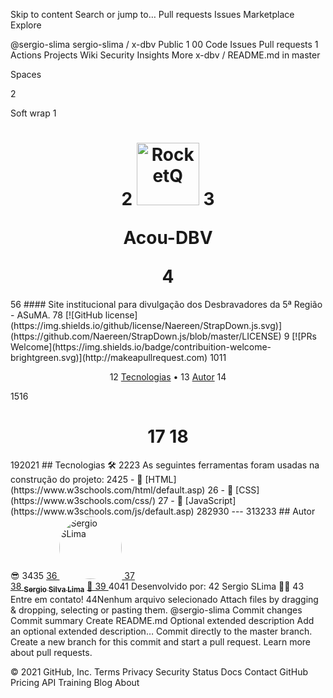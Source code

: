 Skip to content
Search or jump to…
Pull requests
Issues
Marketplace
Explore
 
@sergio-slima 
sergio-slima
/
x-dbv
Public
1
00
Code
Issues
Pull requests
1
Actions
Projects
Wiki
Security
Insights
More
x-dbv
/
README.md
in
master
 

Spaces

2

Soft wrap
1
<h1 align="center">
2
  <img src="/img/XDbv-logo.png" alt="RocketQ" height="100" width="100">  
3
  <p>Acou-DBV</p>
4
</h1>
5
​
6
#### Site institucional para divulgação dos Desbravadores da 5ª Região - ASuMA.
7
​
8
[![GitHub license](https://img.shields.io/github/license/Naereen/StrapDown.js.svg)](https://github.com/Naereen/StrapDown.js/blob/master/LICENSE)
9
[![PRs Welcome](https://img.shields.io/badge/contribuition-welcome-brightgreen.svg)](http://makeapullrequest.com)
10
​
11
<p align="center">
12
 <a href="#tecnologias">Tecnologias</a> •
13
 <a href="#autor">Autor</a>
14
</p>
15
​
16
<h1 align="center">
17
<!--   <img src="./assets/print.PNG" alt="Print Tela" height="500" width="800"> -->
18
</h1>
19
​
20
​
21
## Tecnologias 🛠
22
​
23
As seguintes ferramentas foram usadas na construção do projeto:
24
​
25
- 📝 [HTML](https://www.w3schools.com/html/default.asp)
26
- 📝 [CSS](https://www.w3schools.com/css/)
27
- 📝 [JavaScript](https://www.w3schools.com/js/default.asp)
28
​
29
​
30
---
31
​
32
​
33
## Autor 😎
34
​
35
<a href="https://app.rocketseat.com.br/me/sergio-silva-lima-1567192156">
36
 <img style="border-radius: 50%;" src="https://avatars1.githubusercontent.com/u/48762187?v=4" width="100px;" alt="Sergio SLima"/>
37
 <br />
38
 <sub><b>Sergio Silva Lima</b></sub></a> <a href="https://app.rocketseat.com.br/me/sergio-silva-lima-1567192156" title="Rocketseat">🚀
39
</a>
40
​
41
Desenvolvido por:
42
Sergio SLima 👋🏽
43
Entre em contato!
44
​
Nenhum arquivo selecionado
Attach files by dragging & dropping, selecting or pasting them.
@sergio-slima
Commit changes
Commit summary
Create README.md
Optional extended description
Add an optional extended description…
 Commit directly to the master branch.
 Create a new branch for this commit and start a pull request. Learn more about pull requests.
 
© 2021 GitHub, Inc.
Terms
Privacy
Security
Status
Docs
Contact GitHub
Pricing
API
Training
Blog
About
